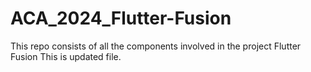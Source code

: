 # ACA_2024_Flutter-Fusion
This repo consists of all the components involved in the project Flutter Fusion
This is updated file. 